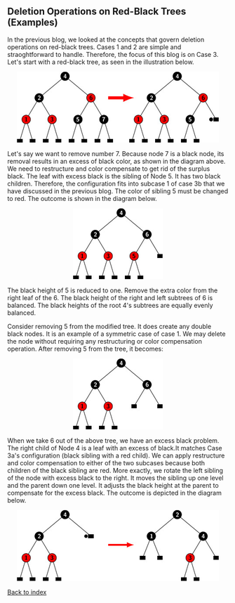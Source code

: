 ## Deletion Operations on Red-Black Trees (Examples)

In the previous blog, we looked at the concepts that govern deletion operations on red-black trees. Cases 1 and 2 are simple
and straoghtforward to handle. Therefore, the focus of this blog is on Case 3. Let's start with a red-black tree, as seen in
the illustration below.

<p style="text-align:center;"><img src="../images/rbtDeletion_ex1.jpg"></p>

Let's say we want to remove number 7. Because node 7 is a black node, its removal results in an excess of black color, as 
shown in the diagram above. We need to restructure and color compensate to get rid of the surplus black. The leaf with excess 
black is the sibling of Node 5. It has two black children. Therefore, the configuration fits into subcase 1 of case 3b that 
we have discussed in the previous blog. The color of sibling 5 must be changed to red. The outcome is shown in the diagram 
below.

<p style="text-align:center;"><img src="../images/rbtDeletion_ex1solved.jpg"></p>

The black height of 5 is reduced to one. Remove the extra color from the right leaf of the 6. The black height of the right
and left subtrees of 6 is balanced. The black heights of the root 4's subtrees are equally evenly balanced.

Consider removing 5 from the modified tree. It does create any double black nodes. It is an example of a symmetric case of 
case 1. We may delete the node without requiring any restructuring or color compensation operation. After removing 5 from 
the tree, it becomes:

<p style="text-align:center;"><img src="../images/rbt_ex1delete5.jpg"></p>

When we take 6 out of the above tree, we have an excess black problem. The right child of Node 4 is a leaf with an excess
of black.It matches Case 3a's configuration (black sibling with a red child). We can apply restructure and color
compensation to either of the two subcases because both children of the black sibling are red. More exactly, we rotate the 
left sibling of the node with excess black to the right. It moves the sibling up one level and the parent down one level.
It adjusts the black height at the parent to compensate for the excess black. The outcome is depicted in the diagram below.


<p style="text-align:center;"><img src="../images/rbt_ex1delete6.jpg"></p>


[Back to index](../index.md)
